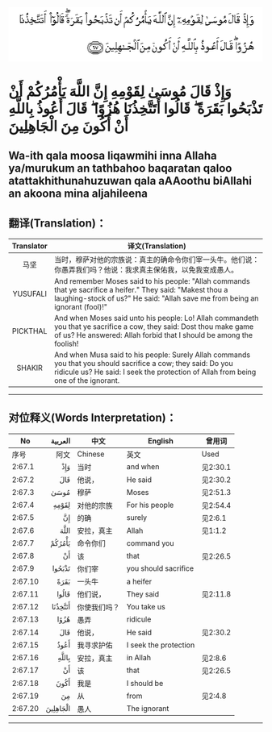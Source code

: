 ![002:067.gif](images/002_067.gif)

#  وَإِذْ قَالَ مُوسَىٰ لِقَوْمِهِ إِنَّ اللَّهَ يَأْمُرُكُمْ أَنْ تَذْبَحُوا بَقَرَةً ۖ قَالُوا أَتَتَّخِذُنَا هُزُوًا ۖ قَالَ أَعُوذُ بِاللَّهِ أَنْ أَكُونَ مِنَ الْجَاهِلِينَ 

## Wa-ith qala moosa liqawmihi inna Allaha ya/murukum an tathbahoo baqaratan qaloo atattakhithunahuzuwan qala aAAoothu biAllahi an akoona mina aljahileena

## 翻译(Translation)：

| Translator | 译文(Translation)                                            |
|:----------:| ------------------------------------------------------------ |
| 马坚       | 当时，穆萨对他的宗族说：真主的确命令你们宰一头牛。他们说：你愚弄我们吗？他说：我求真主保佑我，以免我变成愚人。 |
| YUSUFALI   | And remember Moses said to his people: "Allah commands that ye sacrifice a heifer." They said: "Makest thou a laughing-stock of us?" He said: "Allah save me from being an ignorant (fool)!" |
| PICKTHAL   | And when Moses said unto his people: Lo! Allah commandeth you that ye sacrifice a cow, they said: Dost thou make game of us? He answered: Allah forbid that I should be among the foolish! |
| SHAKIR     | And when Musa said to his people: Surely Allah commands you that you should sacrifice a cow; they said: Do you ridicule us? He said: I seek the protection of Allah from being one of the ignorant. |

---

## 对位释义(Words Interpretation)：

| No      |  العربية | 中文         | English               | 曾用词   |
| ------- | -------: | ------------ | --------------------- | -------- |
| 序号    |     阿文 | Chinese      | 英文                  | Used     |
| 2:67.1  |      وَإِذْ | 当时         | and when              | 见2:30.1 |
| 2:67.2  |      قَالَ | 他说，       | He said               | 见2:30.2 |
| 2:67.3  |     مُوسَىٰ | 穆萨         | Moses                 | 见2:51.3 |
| 2:67.4  |    لِقَوْمِهِ | 对他的宗族   | For his people        | 见2:54.4 |
| 2:67.5  |       إِنَّ | 的确         | surely                | 见2:6.1  |
| 2:67.6  |     اللَّهَ | 安拉，真主   | Allah                 | 见1:1.2  |
| 2:67.7  |   يَأْمُرُكُمْ | 命令你们     | command you           |          |
| 2:67.8  |       أَنْ | 该           | that                  | 见2:26.5 |
| 2:67.9  |   تَذْبَحُوا | 你们宰       | you should sacrifice  |          |
| 2:67.10 |     بَقَرَةً | 一头牛       | a heifer              |          |
| 2:67.11 |    قَالُوا | 他们说，     | They said             | 见2:11.8 |
| 2:67.12 |  أَتَتَّخِذُنَا | 你使我们吗？ | You take us           |          |
| 2:67.13 |     هُزُوًا | 愚弄         | ridicule              |          |
| 2:67.14 |      قَالَ | 他说，       | He said               | 见2:30.2 |
| 2:67.15 |     أَعُوذُ | 我寻求护佑   | I seek the protection |          |
| 2:67.16 |    بِاللَّهِ | 安拉，真主   | in Allah              | 见2:8.6  |
| 2:67.17 |       أَنْ | 该           | that                  | 见2:26.5 |
| 2:67.18 |     أَكُونَ | 我是         | I should be           |          |
| 2:67.19 |       مِنَ | 从           | from                  | 见2:4.8  |
| 2:67.20 | الْجَاهِلِينَ | 愚人         | The ignorant          |          |

---
